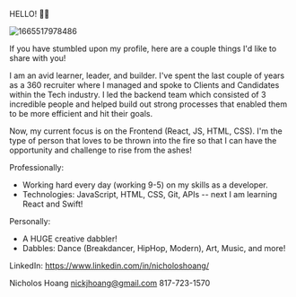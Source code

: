 HELLO! 👋🏼 

![1665517978486](https://user-images.githubusercontent.com/96067193/213294695-c3e042ac-a9f0-4ece-b2b7-775b316b3585.jpeg)

If you have stumbled upon my profile, here are a couple things I'd like to share with you! 

I am an avid learner, leader, and builder. I've spent the last couple of years as a 360 recruiter where I managed and spoke to Clients and Candidates within the Tech industry. I led the backend team which consisted of 3 incredible people and helped build out strong processes that enabled them to be more efficient and hit their goals. 

Now, my current focus is on the Frontend (React, JS, HTML, CSS). I'm the type of person that loves to be thrown into the fire so that I can have the opportunity and challenge to rise from the ashes! 

Professionally: 
- Working hard every day (working 9-5) on my skills as a developer. 
- Technologies: JavaScript, HTML, CSS, Git, APIs -- next I am learning React and Swift! 

Personally: 
- A HUGE creative dabbler!
- Dabbles: Dance (Breakdancer, HipHop, Modern), Art, Music, and more! 

LinkedIn: https://www.linkedin.com/in/nicholoshoang/

Nicholos Hoang
nickjhoang@gmail.com
817-723-1570
